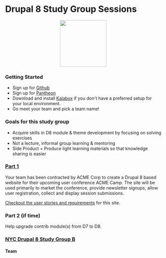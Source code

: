 #  Drupal 8 Study Group Sessions


<p align="center">
  <img src="https://www.drupal.org/files/drupal%208%20logo%20Stacked%20CMYK%20300.png" height="150px"/>
</p>

### Getting Started
* Sign up for [Github](https://github.com/)
* Sign up for [Pantheon](https://pantheon.io/)
* Download and install [Kalabox](http://www.kalabox.io/alpha-downloads?keycode=korobka-499829) if you don't have a preferred setup for your local environment.
* Go meet your team and pick a team name!

### Goals for this study group

- Acquire skills in D8 module & theme development by focusing on solving exercises  
- Not a lecture, informal group learning & mentoring 
- Side Product = Produce light learning materials so that knowledge sharing is easier

### [Part 1](./ACME_Camp_site.md)

Your team has been contracted by ACME Corp to create a Drupal 8 based website for their upcoming user conference ACME Camp. The site will be used primarily to market the conference, provide newsletter signups, allow user registration, collect and display session submissions.

[Checkout the user stories and requirements](./ACME_Camp_site.md) for this site.

### Part 2 (if time)

Help upgrade contrib module(s) from D7 to D8.

### [NYC Drupal 8 Study Group B](https://github.com/Drupal-NYC/nyc-drupal-8-study-group-b)
#### Team
